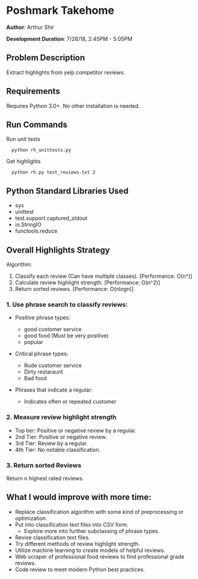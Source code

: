 # Poshmark Takehome
**Author**: Arthur Shir

**Development Duration**: 7/26/18, 2:45PM - 5:05PM

## Problem Description

Extract highlights from yelp competitor reviews.

## Requirements

Requires Python 3.0+. No other installation is needed.

## Run Commands

Run unit tests
```
  python rh_unittests.py
```

Get highlights
```
  python rh.py test_reviews.txt 2
```

## Python Standard Libraries Used

- sys
- unittest
- test.support.captured_stdout
- io.StringIO
- functools.reduce


## Overall Highlights Strategy

Algorithm:
1. Classify each review (Can have multiple classes). [Performance: O(n^)]
2. Calculate review highlight strength. [Performance: O(n^2)]
3. Return sorted reviews. [Performance: O(nlogn)]


### 1. Use phrase search to classify reviews:

  - Positive phrase types:
    - good customer service
    - good food (Must be very positive)
    - popular

  - Critical phrase types:
    - Rude customer service
    - Dirty restaraunt
    - Bad food

  - Phrases that indicate a regular:
    - Indicates often or repeated customer

### 2. Measure review highlight strength

- Top tier: Positive or negative review by a regular.
- 2nd Tier: Positive or negative review.
- 3rd Tier: Review by a regular.
- 4th Tier: No notable classification.

### 3. Return sorted Reviews
Return n highest rated reviews.


## What I would improve with more time:
- Replace classification algorithm with some kind of preprocessing or optimization.
- Put into classification text files into CSV form.
  - Explore more into further subclassing of phrase types.
- Revise classification text files.
- Try different methods of review highlight strength.
- Utilize machine learning to create models of helpful reviews.
- Web scraper of professional food reviews to find professional grade reviews.
- Code review to meet modern Python best practices.
